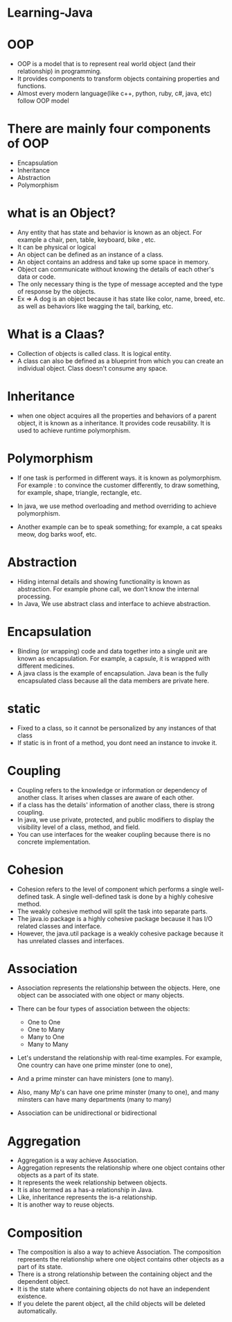 # Learning-Java
# OOP

- OOP is a model that is to represent real world object (and their relationship) in programming.
- It provides components to transform objects containing properties and functions.
- Almost every modern language(like c++, python, ruby, c#, java, etc) follow OOP model

# There are mainly four components of OOP

- Encapsulation
- Inheritance
- Abstraction
- Polymorphism

# what is an Object?

- Any entity that has state and behavior is known as an object. For example
a chair, pen, table, keyboard, bike , etc.
- It can be physical or logical
- An object can be defined as an instance of a class.
- An object contains an address and take up some space in memory.
- Object can communicate without knowing the details of each other's data or code.
- The only necessary thing is the type of message accepted  and the type of response by the objects.
- Ex => A dog is an object because it has state like color, name, breed, etc. as well as behaviors like wagging the tail, barking, etc.

# What is a Claas?

- Collection of objects is called class. It is logical entity.
- A class can also be defined as a blueprint from which you can create an individual object. Class doesn't consume any space.

# Inheritance 

- when one object acquires all the properties and behaviors of a parent object, it is known as a inheritance. It provides code 
reusability. It is used to achieve runtime polymorphism.
  
# Polymorphism

- If one task is performed in different ways. it is known as polymorphism. 
For example : to convince the customer differently, to draw something, for example, shape, triangle, rectangle, etc.
  
- In java, we use method overloading and method overriding to achieve polymorphism.
- Another example can be to speak something; for example, a cat speaks meow, dog barks woof, etc.

# Abstraction

- Hiding internal details and showing functionality is known as abstraction. For example phone call, we don't know the internal processing.
- In Java, We use abstract class and interface to achieve abstraction.

# Encapsulation 

- Binding (or wrapping) code and data together into a single unit are known as encapsulation. For example, a capsule, it is wrapped with different medicines.
- A java class is the example of encapsulation. Java bean is the fully encapsulated class because all the data members are private here.


# static

- Fixed to a class, so it cannot be personalized by any instances of that class
- If static is in front of a method, you dont need an instance to invoke it.
# Coupling 

- Coupling refers to the knowledge or information or dependency of another class. It arises when classes are aware of each other. 
- if a class has the details' information of another class, there is strong coupling.
- In java, we use private, protected, and public modifiers to display the visibility level of a class, method, and field.
- You can use interfaces for the weaker coupling because there is no concrete implementation.

# Cohesion

- Cohesion refers to the level of component which performs a single well-defined task. A single well-defined task is done by a highly cohesive method.
- The weakly cohesive method will split the task into separate parts.
- The java.io package is a highly cohesive package because it has I/O related classes and interface.
- However, the java.util package is a weakly cohesive package because it has unrelated classes and interfaces.

# Association

- Association represents the relationship between the objects. Here, one object can be associated with one object or many objects.
- There can be four types of association between the objects:

    - One to One
    - One to Many
    - Many to One 
    - Many to Many
    
- Let's understand the relationship with real-time examples. For example, One country can have one prime minster (one to one),
- And a prime minster can have ministers (one to many).
- Also, many Mp's can have one prime minster (many to one), and many minsters can have many departments (many to many)
- Association can be unidirectional or bidirectional

# Aggregation

- Aggregation is a way achieve Association.
- Aggregation represents the relationship where one object contains other objects as a part of its state.
- It represents the week relationship between objects.
- It is also termed as a has-a relationship in Java.
- Like, inheritance represents the is-a relationship.
- It is another way to reuse objects.

# Composition

- The composition is also a way to achieve Association. The composition represents the relationship where one object contains other objects as a part of its state.
- There is a strong relationship between the containing object and the dependent object.
- It is the state where containing objects do not have an independent existence.
- If you delete the parent object, all the child objects will be deleted automatically.


